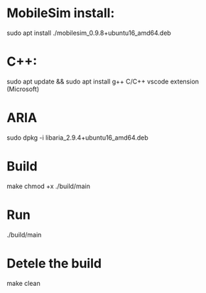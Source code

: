 # MobileSim install:

sudo apt install ./mobilesim_0.9.8+ubuntu16_amd64.deb 



# C++:
sudo apt update && sudo apt install g++
C/C++ vscode extension (Microsoft)


# ARIA
sudo dpkg -i libaria_2.9.4+ubuntu16_amd64.deb 

# Build
make
chmod +x ./build/main

# Run
./build/main
  
# Detele the build
make clean
